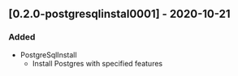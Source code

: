 ## [0.2.0-postgresqlinstal0001] - 2020-10-21

### Added

- PostgreSqlInstall
  - Install Postgres with specified features

